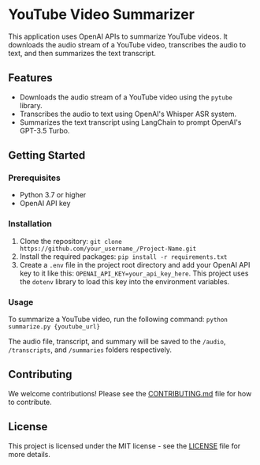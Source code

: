 # YouTube Video Summarizer

This application uses OpenAI APIs to summarize YouTube videos. It downloads the audio stream of a YouTube video, transcribes the audio to text, and then summarizes the text transcript.

## Features

- Downloads the audio stream of a YouTube video using the `pytube` library.
- Transcribes the audio to text using OpenAI's Whisper ASR system.
- Summarizes the text transcript using LangChain to prompt OpenAI's GPT-3.5 Turbo.

## Getting Started

### Prerequisites

- Python 3.7 or higher
- OpenAI API key

### Installation

1. Clone the repository: `git clone https://github.com/your_username_/Project-Name.git`
2. Install the required packages: `pip install -r requirements.txt`
3. Create a `.env` file in the project root directory and add your OpenAI API key to it like this: `OPENAI_API_KEY=your_api_key_here`. This project uses the `dotenv` library to load this key into the environment variables.

### Usage

To summarize a YouTube video, run the following command: `python summarize.py {youtube_url}`

The audio file, transcript, and summary will be saved to the `/audio`, `/transcripts`, and `/summaries` folders respectively.

## Contributing

We welcome contributions! Please see the [CONTRIBUTING.md](CONTRIBUTING.md) file for how to contribute.

## License

This project is licensed under the MIT license - see the [LICENSE](LICENSE) file for more details.
